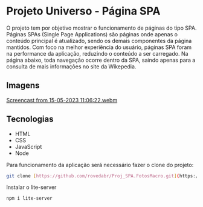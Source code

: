 # Projeto Universo - Página SPA

O projeto tem por objetivo mostrar o funcionamento de páginas do tipo SPA. Páginas SPAs (Single Page Applications) são páginas onde apenas o conteúdo principal é atualizado, sendo os demais componentes da página mantidos. Com foco na melhor experiência do usuário, páginas SPA foram na performance da aplicação, reduzindo o conteúdo a ser carregado.
Na página abaixo, toda navegação ocorre dentro da SPA, saindo apenas para a consulta de mais informações no site da Wikepedia.

## Imagens
[Screencast from 15-05-2023 11:06:22.webm](https://github.com/rovedabr/SPA-Universe-v2/assets/118762335/829a312f-ac00-48bb-94f2-31a550bff71e)

## Tecnologias
- HTML
- CSS
- JavaScript
- Node

Para funcionamento da aplicação será necessário fazer o clone do projeto:

```bash
git clone [https://github.com/rovedabr/Proj_SPA.FotosMacro.git](https://github.com/rovedabr/SPA-Universe-v2.git)
```

Instalar o lite-server

```bash
npm i lite-server
```

